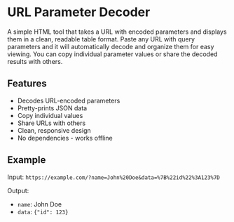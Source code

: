 # URL Parameter Decoder

A simple HTML tool that takes a URL with encoded parameters and displays them in a clean, readable table format. Paste any URL with query parameters and it will automatically decode and organize them for easy viewing. You can copy individual parameter values or share the decoded results with others.

## Features

- Decodes URL-encoded parameters
- Pretty-prints JSON data
- Copy individual values
- Share URLs with others
- Clean, responsive design
- No dependencies - works offline

## Example

Input: `https://example.com/?name=John%20Doe&data=%7B%22id%22%3A123%7D`

Output:
- `name`: John Doe
- `data`: `{"id": 123}`

